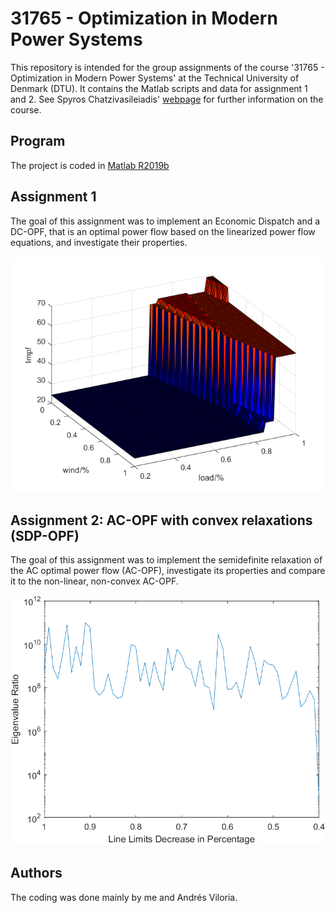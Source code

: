 # 31765 - Optimization in Modern Power Systems
This repository is intended for the group assignments of the course '31765 - Optimization in Modern Power Systems' at the Technical University of Denmark (DTU). It contains the Matlab scripts and data for assignment 1 and 2. See Spyros Chatzivasileiadis' [webpage](http://www.chatziva.com/teaching.html) for further information on the course.

## Program
The project is coded in [Matlab R2019b](https://www.mathworks.com/products/matlab.html)

## Assignment 1
The goal of this assignment was to implement an Economic Dispatch and a DC-OPF, that is an optimal power flow based on the linearized power 
flow equations, and investigate their properties.

![LMP](https://github.com/jmontalvo94/31765_Optimization/blob/master/Assignment%201/3_Images/3Dst1.png)

## Assignment 2: AC-OPF with convex relaxations (SDP-OPF)
The goal of this assignment was to implement the semidefinite relaxation of the AC optimal power flow (AC-OPF), investigate its properties and compare it to the non-linear, non-convex AC-OPF.

![Line Limits](https://github.com/jmontalvo94/31765_Optimization/blob/master/Assignment%202/3_Images/LineLimits_Slack.png)

## Authors
The coding was done mainly by me and Andrés Viloria.
